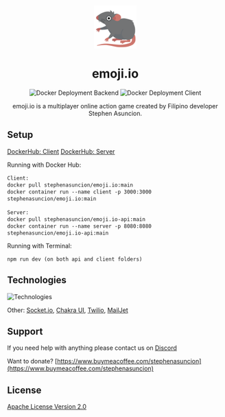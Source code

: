 <p align="center">
    <a href='https://www.nfthost.app/' rel='nofollow'>
        <img src='./client/public/assets/images/logo.png' alt='emoji.io Logo' style="width: 100px" />
    </a>
</p>

<h1 align="center">emoji.io</h1>

<p align="center">
    <img src='https://github.com/stephenasuncionDEV/emoji.io/actions/workflows/docker-deployment-backend.yml/badge.svg' alt='Docker Deployment Backend'>
    <img src='https://github.com/stephenasuncionDEV/emoji.io/actions/workflows/docker-deployment-client.yml/badge.svg' alt='Docker Deployment Client'>
</p>

<p align="center">
    emoji.io is a multiplayer online action game created by Filipino developer Stephen Asuncion.
</p>

## Setup

[DockerHub: Client](https://hub.docker.com/repository/docker/stephenasuncion/emoji.io)
[DockerHub: Server](https://hub.docker.com/repository/docker/stephenasuncion/emoji.io-api)

Running with Docker Hub:

```
Client:
docker pull stephenasuncion/emoji.io:main
docker container run --name client -p 3000:3000 stephenasuncion/emoji.io:main

Server:
docker pull stephenasuncion/emoji.io-api:main
docker container run --name server -p 8080:8080 stephenasuncion/emoji.io-api:main
```

Running with Terminal:

```
npm run dev (on both api and client folders)
```

## Technologies

![Technologies](https://skillicons.dev/icons?i=nodejs,express,nextjs,netlify,heroku,firebase,mongodb,sass,docker&theme=light)

Other: [Socket.io](https://socket.io/), [Chakra UI](https://chakra-ui.com/), [Twilio](https://www.twilio.com/), [MailJet](https://www.mailjet.com/)

## Support

If you need help with anything please contact us on [Discord](https://discord.gg/BMZZXZMnmv)

Want to donate? [https://www.buymeacoffee.com/stephenasuncion](https://www.buymeacoffee.com/stephenasuncion)

## License

[Apache License Version 2.0](https://github.com/stephenasuncionDEV/emoji.io/blob/main/LICENSE)
